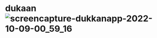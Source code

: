 #
# dukaan![screencapture-dukkanapp-2022-10-09-00_59_16](https://user-images.githubusercontent.com/37783369/194727275-a82e7f25-2387-4ea0-bcee-d74ff2b7c1db.png)
